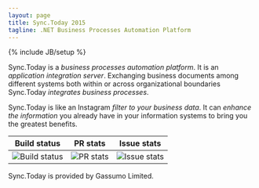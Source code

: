 ```yaml
---
layout: page
title: Sync.Today 2015
tagline: .NET Business Processes Automation Platform
---
```

{% include JB/setup %}

Sync.Today is a *business processes automation platform*. 
It is an *application integration server*. 
Exchanging business documents among different systems both within or across organizational boundaries Sync.Today *integrates business processes*.

Sync.Today is like an Instagram *filter to your business data*. 
It can *enhance the information* you already have in your information systems to bring you the greatest benefits.

| Build status   |      PR stats      |  Issue stats |
|:----------:|:-------------:|:------:|
|![Build status](https://ci.appveyor.com/api/projects/status/qlabgoan5f2w7cv2?svg=true)|![PR stats](http://issuestats.com/github/SyncToday/synctoday2015/badge/pr)|![Issue stats](http://issuestats.com/github/SyncToday/synctoday2015/badge/issue)|

Sync.Today is provided by Gassumo Limited.

